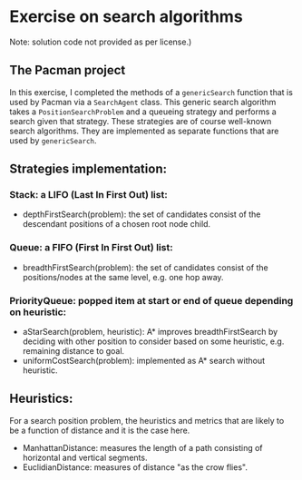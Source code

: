 # Exercise on search algorithms
Note: solution code not provided as per license.)

## The Pacman project

In this exercise, I completed the methods of a `genericSearch` function that is used by Pacman via a `SearchAgent` class. 
This generic search algorithm takes a `PositionSearchProblem` and a queueing strategy and performs a search given that strategy.
These strategies are of course well-known search algorithms. They are implemented as separate functions that are used by `genericSearch`.

## Strategies implementation:

### Stack: a LIFO (Last In First Out) list:
* depthFirstSearch(problem): the set of candidates consist of the descendant positions of a chosen root node child.

### Queue: a FIFO (First In First Out) list:
* breadthFirstSearch(problem): the set of candidates consist of the positions/nodes at the same level, e.g. one hop away.

### PriorityQueue: popped item at start or end of queue depending on heuristic:
* aStarSearch(problem, heuristic): A* improves breadthFirstSearch by deciding with other position to consider based on some heuristic, e.g. remaining distance to goal.
* uniformCostSearch(problem): implemented as A* search without heuristic.


## Heuristics:
For a search position problem, the heuristics and metrics that are likely to be a function of distance and it is the case here.

* ManhattanDistance: measures the length of a path consisting of horizontal and vertical segments.
* EuclidianDistance: measures of distance "as the crow flies".

